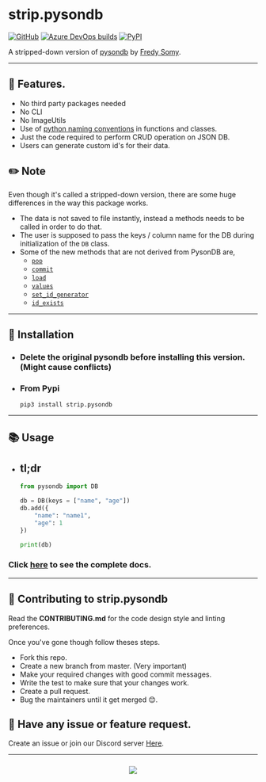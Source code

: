 # strip.pysondb

[![GitHub](https://img.shields.io/github/license/Adwaith-Rajesh/strip.pysondb?style=for-the-badge)](https://github.com/Adwaith-Rajesh/strip.pysondb/blob/master/LICENSE)
[![Azure DevOps builds](https://img.shields.io/azure-devops/build/adwaithrajesh/8d11fcc8-9bf7-41cf-95af-bd240456c13e/8?label=azure%20pipeline&style=for-the-badge)](https://dev.azure.com/adwaithrajesh/adwaith/_build?definitionId=8)
[![PyPI](https://img.shields.io/pypi/v/strip.pysondb?style=for-the-badge)](https://pypi.org/project/strip.pysondb/)

A stripped-down version of [pysondb](https://github.com/fredysomy/pysonDB) by [Fredy Somy](https://github.com/fredysomy).

---

## 🎉 Features.

- No third party packages needed
- No CLI
- No ImageUtils
- Use of [python naming conventions](https://www.python.org/dev/peps/pep-0008/#function-and-variable-names) in functions and classes.
- Just the code required to perform CRUD operation on JSON DB.
- Users can generate custom id's for their data.

## ✏️️ Note

Even though it's called a stripped-down version, there are some huge differences in the way this package works.

- The data is not saved to file instantly, instead a methods needs to be called in order to do that.
- The user is supposed to pass the keys / column name for the DB during initialization of the `DB` class.
- Some of the new methods that are not derived from PysonDB are,
  - [`pop`](https://github.com/Adwaith-Rajesh/strip.pysondb/blob/master/docs/docs.md#dbpop_id-str---dictstr-any--none)
  - [`commit`](https://github.com/Adwaith-Rajesh/strip.pysondb/blob/master/docs/docs.md#saving-to-a-file)
  - [`load`](https://github.com/Adwaith-Rajesh/strip.pysondb/blob/master/docs/docs.md#load-values-from-a-file)
  - [`values`](https://github.com/Adwaith-Rajesh/strip.pysondb/blob/master/docs/docs.md#get-the-first-n-values-from-the-db)
  - [`set_id_generator`](https://github.com/Adwaith-Rajesh/strip.pysondb/blob/master/docs/docs.md#using-a-custom-id-generator)
  - [`id_exists`](https://github.com/Adwaith-Rajesh/strip.pysondb/blob/master/docs/docs.md#check-whether-an-id-exists-in-the-db)

---

## 🔻 Installation

- ### Delete the original pysondb before installing this version. (Might cause conflicts)

- ### From Pypi
  ```commandline
  pip3 install strip.pysondb
  ```

---

## 📚 Usage

- ## tl;dr

  ```python
  from pysondb import DB

  db = DB(keys = ["name", "age"])
  db.add({
      "name": "name1",
      "age": 1
  })

  print(db)

  ```

### Click [here](https://github.com/Adwaith-Rajesh/strip.pysondb/blob/master/docs/docs.md) to see the complete docs.

---

## 🥰 Contributing to strip.pysondb

Read the **CONTRIBUTING.md** for the code design style and linting preferences.

Once you've gone though follow theses steps.

- Fork this repo.
- Create a new branch from master. (Very important)
- Make your required changes with good commit messages.
- Write the test to make sure that your changes work.
- Create a pull request.
- Bug the maintainers until it get merged 😊.

## 🙊 Have any issue or feature request.

Create an issue or join our Discord server [Here](https://discord.gg/BxMbWzZe2Z).

---

<h3 align="center"> <img align="center" src="https://forthebadge.com/images/badges/made-with-python.svg" href="https://python.org" ></h3>
